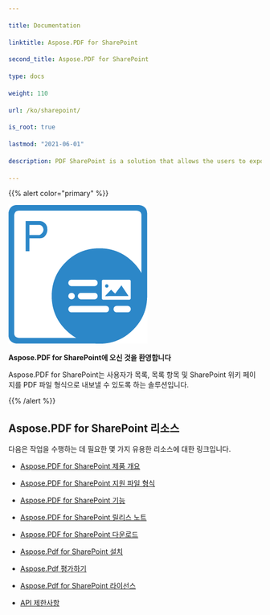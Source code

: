 ```yaml
---

title: Documentation

linktitle: Aspose.PDF for SharePoint

second_title: Aspose.PDF for SharePoint

type: docs

weight: 110

url: /ko/sharepoint/

is_root: true

lastmod: "2021-06-01"

description: PDF SharePoint is a solution that allows the users to export lists, list items and SharePoint Wiki pages to the PDF file format.

---
```




{{% alert color="primary" %}}



![Aspose.PDF for Sharepoint logo](aspose_pdf-for-sharepoint.png)



**Aspose.PDF for SharePoint에 오신 것을 환영합니다**



Aspose.PDF for SharePoint는 사용자가 목록, 목록 항목 및 SharePoint 위키 페이지를 PDF 파일 형식으로 내보낼 수 있도록 하는 솔루션입니다.



{{% /alert %}}



## **Aspose.PDF for SharePoint 리소스**



다음은 작업을 수행하는 데 필요한 몇 가지 유용한 리소스에 대한 링크입니다.



- [Aspose.PDF for SharePoint 제품 개요](/pdf/ko/sharepoint/product-overview/) 

- [Aspose.PDF for SharePoint 지원 파일 형식](/pdf/ko/sharepoint/supported-file-formats/)


- [Aspose.PDF for SharePoint 기능](/pdf/ko/sharepoint/features/)

- [Aspose.PDF for SharePoint 릴리스 노트](https://releases.aspose.com/pdf/sharepoint/release-notes/)

- [Aspose.PDF for SharePoint 다운로드](https://releases.aspose.com/pdf/sharepoint/)

- [Aspose.Pdf for SharePoint 설치](/pdf/ko/sharepoint/install-aspose-pdf-for-sharepoint/)

- [Aspose.Pdf 평가하기](/pdf/ko/sharepoint/evaluate-aspose-pdf/)

- [Aspose.Pdf for SharePoint 라이선스](/pdf/ko/sharepoint/license-aspose-pdf-for-sharepoint/)

- [ API 제한사항](/pdf/ko/sharepoint/api-limitations/)